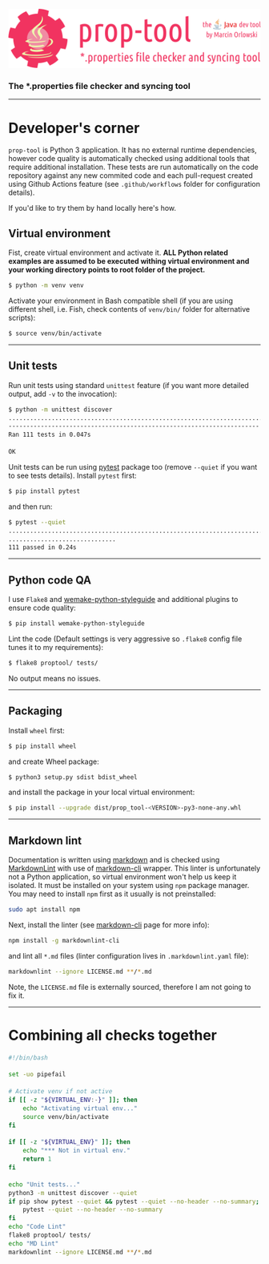 ![prop-tool logo](../artwork/prop-tool-logo.png)

### The *.properties file checker and syncing tool ###

---

# Developer's corner #

`prop-tool` is Python 3 application. It has no external runtime dependencies, however code quality is automatically checked using
additional tools that require additional installation.  These tests are run automatically on the code repository against
any new commited code and each pull-request created using Github Actions feature (see `.github/workflows` folder for
configuration details).

If you'd like to try them by hand locally here's how.

## Virtual environment ##

Fist, create virtual environment and activate it. **ALL Python related examples are assumed to be executed withing virtual
environment and your working directory points to root folder of the project.**

```bash
$ python -m venv venv
```

Activate your environment in Bash compatible shell (if you are using different shell, i.e. Fish, check contents of `venv/bin/`
folder for alternative scripts):

```bash
$ source venv/bin/activate
```

---

## Unit tests ##

Run unit tests using standard `unittest` feature (if you want more detailed output, add `-v` to the invocation):

```bash
$ python -m unittest discover
...............................................................................................................
----------------------------------------------------------------------
Ran 111 tests in 0.047s

OK
```

Unit tests can be run using [pytest](https://pytest.org/) package too (remove `--quiet` if you want to see
tests details). Install `pytest` first:

```bash
$ pip install pytest
```

and then run:

```bash
$ pytest --quiet
................................................................................. [ 72%]
..............................                                                    [100%]
111 passed in 0.24s
```

---

## Python code QA ##

I use `Flake8` and [wemake-python-styleguide](https://wemake-python-stylegui.de/en/latest/) and additional plugins to
ensure code quality:

```bash
$ pip install wemake-python-styleguide
```

Lint the code (Default settings is very aggressive so `.flake8` config file tunes it to my requirements):

```bash
$ flake8 proptool/ tests/
```

No output means no issues.

---

## Packaging ##

Install `wheel` first:

```bash
$ pip install wheel
```

and create Wheel package:

```bash
$ python3 setup.py sdist bdist_wheel
```

and install the package in your local virtual environment:

```bash
$ pip install --upgrade dist/prop_tool-<VERSION>-py3-none-any.whl
```

---

## Markdown lint ##

Documentation is written using [markdown](https://en.wikipedia.org/wiki/Markdown) and is checked
using [MarkdownLint](https://github.com/DavidAnson/markdownlint)
with use of [markdown-cli](https://github.com/igorshubovych/markdownlint-cli) wrapper. This linter is unfortunately not a Python
application, so virtual environment won't help us keep it isolated. It must be installed on your system using `npm` package manager.
You may need to install `npm` first as it usually is not preinstalled:

```bash
sudo apt install npm
```

Next, install the linter (see [markdown-cli](https://github.com/igorshubovych/markdownlint-cli) page for more info):

```bash
npm install -g markdownlint-cli
```

and lint all `*.md` files (linter configuration lives in `.markdownlint.yaml` file):

```bash
markdownlint --ignore LICENSE.md **/*.md
```

Note, the `LICENSE.md` file is externally sourced, therefore I am not going to fix it.

---

# Combining all checks together #

```bash
#!/bin/bash

set -uo pipefail

# Activate venv if not active
if [[ -z "${VIRTUAL_ENV:-}" ]]; then
    echo "Activating virtual env..."
    source venv/bin/activate
fi

if [[ -z "${VIRTUAL_ENV}" ]]; then
    echo "*** Not in virtual env."
    return 1
fi

echo "Unit tests..."
python3 -m unittest discover --quiet
if pip show pytest --quiet && pytest --quiet --no-header --no-summary;
    pytest --quiet --no-header --no-summary
fi
echo "Code Lint"
flake8 proptool/ tests/
echo "MD Lint"
markdownlint --ignore LICENSE.md **/*.md
```
